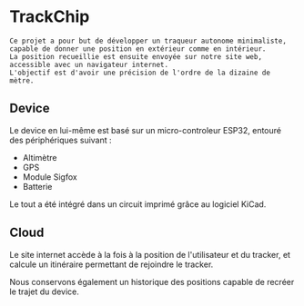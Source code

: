 # TrackChip
```
Ce projet a pour but de développer un traqueur autonome minimaliste,
capable de donner une position en extérieur comme en intérieur.
La position recueillie est ensuite envoyée sur notre site web,
accessible avec un navigateur internet.
L'objectif est d'avoir une précision de l'ordre de la dizaine de mètre.
```

## Device
Le device en lui-même est basé sur un micro-controleur ESP32, entouré des périphériques suivant :
* Altimètre
* GPS
* Module Sigfox
* Batterie

Le tout a été intégré dans un circuit imprimé grâce au logiciel KiCad.

## Cloud
Le site internet accède à la fois à la position de l'utilisateur et du tracker,
et calcule un itinéraire permettant de rejoindre le tracker.

Nous conservons également un historique des positions capable de recréer le trajet du device.
